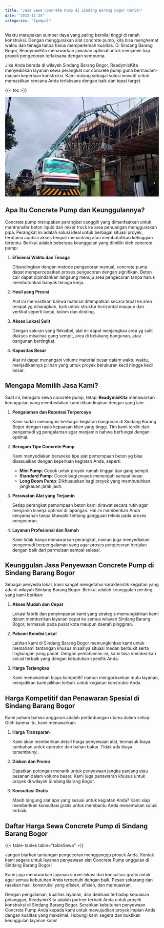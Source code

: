 ```yaml
---
title: "Jasa Sewa Concrete Pump di Sindang Barang Bogor Harian"
date: "2023-11-24"
categories: "[pompa]"
---
```


Waktu merupakan sumber daya yang paling bernilai tinggi di ranah konstruksi. Dengan menggunakan alat concrete pump, kita bisa menghemat waktu dan tenaga tanpa harus memperlemah kualitas. Di Sindang Barang Bogor, ReadymixKita menawarkan jawaban optimal untuk menjamin tiap proyek pengecoran terlaksana dengan sempurna.

Jika Anda berada di wilayah Sindang Barang Bogor, ReadymixKita menyediakan layanan sewa perangkat cor concrete pump guna bermacam-macam keperluan konstruksi. Kami datang sebagai solusi inovatif untuk memastikan rencana Anda terlaksana dengan baik dan tepat target.

{{< toc >}}

![Jasa Sewa Concrete Pump di Sindang Barang Bogor Harian](/images/pompa/sewa-pompa-25.jpg)

## Apa Itu Concrete Pump dan Keunggulannya?

Concrete pump merupakan perangkat canggih yang dimanfaatkan untuk mentransfer beton liquid dari mixer truck ke area penuangan menggunakan pipa. Perangkat ini adalah solusi ideal untuk berbagai situasi proyek, terutama apabila akses tempat menantang atau membutuhkan ketinggian tertentu. Berikut adalah beberapa keunggulan yang dimiliki oleh concrete pump:

1. **Efisiensi Waktu dan Tenaga**

   Dibandingkan dengan metode pengecoran manual, concrete pump dapat mempercepatkan proses pengecoran dengan signifikan. Beton cair dapat dipindahkan langsung menuju area pengecoran tanpa harus membutuhkan banyak tenaga kerja.

2. **Hasil yang Presisi**

   Alat ini memastikan bahwa material ditempatkan secara tepat ke area tempat yg diharapkan, baik untuk struktur horizontal maupun dan vertikal seperti lantai, kolom dan dinding.

3. **Akses Lokasi Sulit**

   Dengan saluran yang fleksibel, alat ini dapat menjangkau area yg sulit diakses misalnya gang sempit, area di belakang bangunan, atau bangunan bertingkat.

4. **Kapasitas Besar**

   Alat ini dapat menangani volume material besar dalam waktu waktu, menjadikannya pilihan yang untuk proyek berukuran kecil hingga kecil besar.

## Mengapa Memilih Jasa Kami?

Saat ini, beragam sewa concrete pump, tetapi **ReadymixKita** menawarkan keunggulan yang membedakan kami dibandingkan dengan yang lain:

1. **Pengalaman dan Reputasi Terpercaya**

   Kami sudah menangani berbagai kegiatan bangunan di Sindang Barang Bogor dengan rasio kepuasan klien yang tinggi. Tim kami terdiri dari pengemudi yg pengalaman agar menjamin bahwa berfungsi dengan optimal.

2. **Beragam Tipe Concrete Pump**

   Kami menyediakan beraneka tipe alat pemompaan beton yg bisa disesuaikan dengan keperluan kegiatan Anda, seperti:
   - **Mini Pump**: Cocok untuk proyek rumah tinggal dan gang sempit.
   - **Standard Pump**: Cocok bagi proyek menengah sampai besar.
   - **Long Boom Pump**: Dikhususkan bagi proyek yang membutuhkan jangkauan jarak jauh.

3. **Perawatan Alat yang Terjamin**

   Setiap perangkat pemompaan beton kami dirawat secara rutin agar menjamin kinerja optimal di lapangan. Hal ini memberikan Anda kenyamanan tanpa khawatir tentang gangguan teknis pada proses pengecoran.

4. **Layanan Profesional dan Ramah**

   Kami tidak hanya menawarkan perangkat, namun juga menyediakan pengemudi berpengalaman yang agar proses pengecoran berjalan dengan baik dari permulaan sampai selesai.

## Keunggulan Jasa Penyewaan Concrete Pump di Sindang Barang Bogor

Sebagai penyedia lokal, kami sangat mengetahui karakteristik kegiatan yang ada di wilayah Sindang Barang Bogor. Berikut adalah keunggulan penting yang kami berikan:

1. **Akses Mudah dan Cepat**

   Lokasi fabrik dan penyimpanan kami yang strategis memungkinkan kami dalam memberikan layanan cepat ke semua wilayah Sindang Barang Bogor, termasuk pada pusat kota maupun daerah pinggiran.

2. **Pahami Kondisi Lokal**

   Latihan kami di Sindang Barang Bogor memungkinkan kami untuk memahami tantangan khusus misalnya situasi medan berbukit serta lingkungan yang padat. Dengan pemahaman ini, kami bisa memberikan solusi terbaik yang dengan kebutuhan spesifik Anda.

3. **Harga Terjangkau**

   Kami menawarkan biaya kompetitif namun mengorbankan mutu layanan, menjadikan kami pilihan terbaik untuk kegiatan konstruksi Anda.

## Harga Kompetitif dan Penawaran Spesial di Sindang Barang Bogor

Kami paham bahwa anggaran adalah pertimbangan utama dalam setiap. Oleh karena itu, kami menawarkan:

1. **Harga Transparan**

   Kami akan memberikan detail harga penyewaan alat, termasuk biaya tambahan untuk operator dan bahan bakar. Tidak ada biaya tersembunyi.

2. **Diskon dan Promo**

   Dapatkan potongan menarik untuk penyewaan jangka panjang atau pesanan dalam volume besar. Kami juga penawaran khusus untuk proyek di wilayah Sindang Barang Bogor.

3. **Konsultasi Gratis**

   Masih bingung alat apa yang sesuai untuk kegiatan Anda? Kami siap memberikan konsultasi gratis untuk membantu Anda menentukan solusi terbaik.

## Daftar Harga Sewa Concrete Pump di Sindang Barang Bogor

{{< table-tables table="tableSewa" >}}

Jangan biarkan tantangan pengecoran mengganggu proyek Anda. Kontak kami segera untuk layanan penyewaan alat Concrete Pump unggulan di Sindang Barang Bogor!

Kami juga menawarkan layanan survei lokasi dan konsultasi gratis untuk agar semua kebutuhan Anda terpenuhi dengan baik. Pesan sekarang dan rasakan hasil konstruksi yang efisien, efisien, dan memuaskan.

Dengan pengalaman, kualitas layanan, dan dedikasi terhadap kepuasan pelanggan, ReadymixKita adalah partner terbaik Anda untuk proyek konstruksi di Sindang Barang Bogor. Serahkan kebutuhan penyewaan Concrete Pump Anda kepada kami untuk mewujudkan proyek impian Anda dengan kualitas yang maksimal. Hubungi kami segera dan buktikan keunggulan layanan kami!